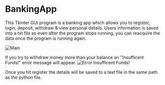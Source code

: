 # BankingApp

This Tkinter GUI program is a banking app which allows you to register, login, deposit, withdraw & view personal details.
Users information is saved into a txt file so even after the program stops running, you can reacquire the data once the program is running again.

![Main](https://user-images.githubusercontent.com/74497475/114275236-abac7c80-9a19-11eb-8726-6ca4fd919d6a.PNG)


If you try to withdraw money more than your balance an "Insufficent Funds!" error message will appear.
![Error  Insufficent Funds!](https://user-images.githubusercontent.com/74497475/114275247-b535e480-9a19-11eb-96ab-e0b10b842132.PNG)


Once you hit register the details will be saved to a text file in the same path as the python file. 


